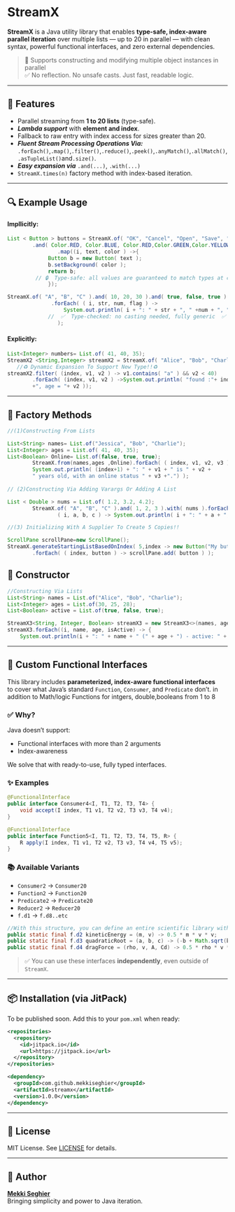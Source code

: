 # StreamX

**StreamX** is a Java utility library that enables **type-safe, index-aware parallel iteration** over multiple lists — up to 20 in parallel — with clean syntax, powerful functional interfaces, and zero external dependencies.

> 🔧 Supports constructing and modifying multiple object instances in parallel  
> ✅ No reflection. No unsafe casts. Just fast, readable logic.

---

## 🚀 Features

- Parallel streaming from **1 to 20 lists** (type-safe).
- ***Lambda support*** with **element and index**.
- Fallback to raw entry with index access for sizes greater than 20.
- *****Fluent Stream Processing Operations Via:***** `.forEach()`,`.map()`,`.filter()`,`.reduce()`,`.peek()`,`.anyMatch()`,`.allMatch()`,`.asTupleList()`and`.size()`.
- *****Easy expansion via***** `.and(...)`, `.with(...)`
- `StreamX.times(n)` factory method with index-based iteration.

---

## 🔍 Example Usage
#### Impllicitly:

```java
List < Button > buttons = StreamX.of( "OK", "Cancel", "Open", "Save", "Close", "Edit" )
        .and( Color.RED, Color.BLUE, Color.RED,Color.GREEN,Color.YELLOW,Color.MAGENTA)
                .map((i, text, color ) ->{
             Button b = new Button( text );
             b.setBackground( color );
             return b;
         // 🔒  Type-safe: all values are guaranteed to match types at compile-time 🔒
             });
```
```java
StreamX.of( "A", "B", "C" ).and( 10, 20, 30 ).and( true, false, true )
              .forEach( ( i, str, num, flag ) ->
                  System.out.println( i + ": " + str + ", " +num + ", " + flag )  
             //  ✅  Type-checked: no casting needed, fully generic  ✅ 
                );
```
#### Explicitly:

```java
List<Integer> numbers= List.of( 41, 40, 35);
StreamX2 <String,Integer> streamX2 = StreamX.of( "Alice", "Bob", "Charlie" ).with( numbers ); 
   //♻️ Dynamic Expansion To Support New Type!!♻️
streamX2.filter( (index, v1, v2 ) -> v1.contains( "a" ) && v2 < 40)
        .forEach( (index, v1, v2 ) ->System.out.println( "found :"+ index +", name = "+v1
        +", age = "+ v2 ));
```


---

## 🧪 Factory Methods

```java
//(1)Constructing From Lists

List<String> names= List.of("Jessica", "Bob", "Charlie");
List<Integer> ages = List.of( 41, 40, 35);
List<Boolean> Online= List.of(false, true, true);
        StreamX.from(names,ages ,Online).forEach( ( index, v1, v2, v3 ) ->
        System.out.println( (index+1) + ": " + v1 + " is " + v2 +
        " years old, with an online status " + v3 +".") );
 
// (2)Constructing Via Adding Varargs Or Adding A List

List < Double > nums = List.of( 1.2, 3.2, 4.2);
        StreamX.of( "A", "B", "C" ).and( 1, 2, 3 ).with( nums ).forEach(
                ( i, a, b, c ) -> System.out.println( i + ": " + a + ", " + b + ", " + c ) );

//(3) Initializing With A Supplier To Create 5 Copies!!

ScrollPane scrollPane=new ScrollPane();
StreamX.generateStartingListBasedOnIndex( 5,index -> new Button("My button number "+index) )
        .forEach( ( index, button ) -> scrollPane.add( button ) );
```
## 🧪 Constructor 

```java
//Constructing Via Lists
List<String> names = List.of("Alice", "Bob", "Charlie");
List<Integer> ages = List.of(30, 25, 28);
List<Boolean> active = List.of(true, false, true);

StreamX3<String, Integer, Boolean> streamX3 = new StreamX3<>(names, ages, active);
streamX3.forEach((i, name, age, isActive) -> {
    System.out.println(i + ": " + name + " (" + age + ") - active: " + isActive);});
```
---

## 🧠 Custom Functional Interfaces

This library includes **parameterized, index-aware functional interfaces**  
to cover what Java’s standard `Function`, `Consumer`, and `Predicate` don’t.
in addition to Math/logic Functions for intgers, double,booleans from 1 to 8 

### ✅ Why?

Java doesn’t support:

- Functional interfaces with more than 2 arguments
- Index-awareness

We solve that with ready-to-use, fully typed interfaces.

### ✨ Examples

```java
@FunctionalInterface
public interface Consumer4<I, T1, T2, T3, T4> {
    void accept(I index, T1 v1, T2 v2, T3 v3, T4 v4);
}

@FunctionalInterface
public interface Function5<I, T1, T2, T3, T4, T5, R> {
    R apply(I index, T1 v1, T2 v2, T3 v3, T4 v4, T5 v5);
}
```

### 📚 Available Variants

- `Consumer2` → `Consumer20`
- `Function2` → `Function20`
- `Predicate2` → `Predicate20`
- `Reducer2` → `Reducer20` 
- `f.d1` → `f.d8..etc` 

```java
//With this structure, you can define an entire scientific library with hundreds of reusable formulas like:
public static final f.d2 kineticEnergy = (m, v) -> 0.5 * m * v * v;
public static final f.d3 quadraticRoot = (a, b, c) -> (-b + Math.sqrt(b*b - 4*a*c)) / (2*a);
public static final f.d4 dragForce = (rho, v, A, Cd) -> 0.5 * rho * v * v * A * Cd;
```
> ✅ You can use these interfaces **independently**, even outside of `StreamX`.

---

## 📦 Installation (via JitPack)

To be published soon. Add this to your `pom.xml` when ready:

```xml
<repositories>
  <repository>
    <id>jitpack.io</id>
    <url>https://jitpack.io</url>
  </repository>
</repositories>

<dependency>
  <groupId>com.github.mekkiseghier</groupId>
  <artifactId>streamx</artifactId>
  <version>1.0.0</version>
</dependency>
```

---

## 📝 License

MIT License. See [LICENSE](./LICENSE) for details.

---

## 👤 Author

**[Mekki Seghier](https://github.com/mekkiseghier)**  
Bringing simplicity and power to Java iteration.
